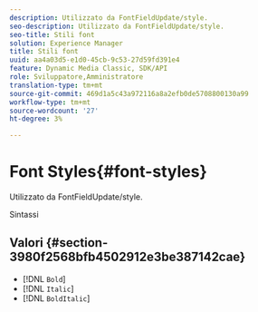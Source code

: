 ```yaml
---
description: Utilizzato da FontFieldUpdate/style.
seo-description: Utilizzato da FontFieldUpdate/style.
seo-title: Stili font
solution: Experience Manager
title: Stili font
uuid: aa4a03d5-e1d0-45cb-9c53-27d59fd391e4
feature: Dynamic Media Classic, SDK/API
role: Sviluppatore,Amministratore
translation-type: tm+mt
source-git-commit: 469d1a5c43a972116a8a2efb0de5708800130a99
workflow-type: tm+mt
source-wordcount: '27'
ht-degree: 3%

---
```



# Font Styles{#font-styles}

Utilizzato da FontFieldUpdate/style.

Sintassi

## Valori {#section-3980f2568bfb4502912e3be387142cae}

* [!DNL `Bold`]
* [!DNL `Italic`]
* [!DNL `BoldItalic`]

